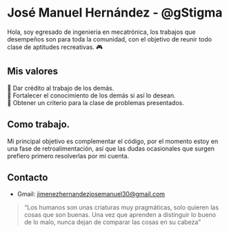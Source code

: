 # José Manuel Hernández - @gStigma
Hola, soy egresado de ingenieria en mecatrónica, los trabajos que desempeños son para toda la comunidad, con el objetivo de reunir todo clase de aptitudes recreativas. 🎮 
## Mis valores
🦾 Dar crédito al trabajo de los demás.\
🦾 Fortalecer el conocimiento de los demás si así lo desean.\
🦾 Obtener un criterio para la clase de problemas presentados.
## Como trabajo.
Mi principal objetivo es complementar el código, por el momento estoy en una fase de retroalimentación, así que las dudas ocasionales que surgen prefiero primero resolverlas por mi cuenta.
## Contacto
* Gmail: jimenezhernandezjosemanuel30@gmail.com
> “Los humanos son unas criaturas muy pragmáticas, solo quieren las cosas que son buenas. Una vez que aprenden a distinguir lo bueno de lo malo, nunca dejan de comparar las cosas en su cabeza”
